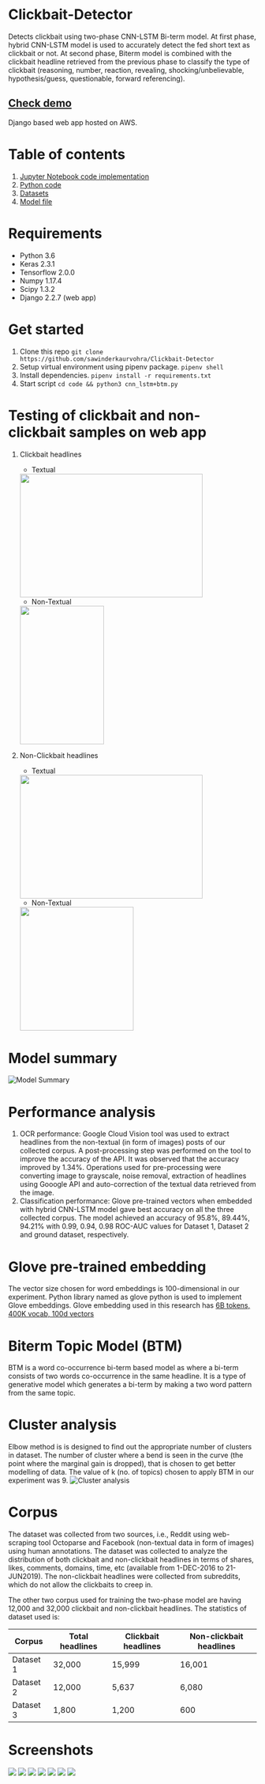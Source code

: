 # Clickbait-Detector
Detects clickbait using two-phase CNN-LSTM Bi-term model. At first phase, hybrid CNN-LSTM model is used to accurately detect the fed short text as clickbait or not. At second phase, Biterm model is combined with the clickbait headline retrieved from the previous phase to classify the type of clickbait (reasoning, number, reaction, revealing, shocking/unbelievable, hypothesis/guess, questionable, forward referencing).

##  [Check demo](https://clickbait.isitfake.co.in)
Django based web app hosted on AWS.

# Table of contents
1) [Jupyter Notebook code implementation](/notebook/Clickbaitness_Analysis_with_BTM_(CNN+LSTM_model).ipynb)
2) [Python code](notebook/code/cnn_lstm+btm.py)
3) [Datasets](/dataset/)
4) [Model file](/model/model_cnn_lstm.h5)

# Requirements
* Python 3.6
* Keras 2.3.1
* Tensorflow 2.0.0
* Numpy 1.17.4
* Scipy 1.3.2
* Django 2.2.7 (web app)

# Get started
1. Clone this repo
   `git clone https://github.com/sawinderkaurvohra/Clickbait-Detector`
2. Setup virtual environment using pipenv package.
   `pipenv shell`
3. Install dependencies.
   `pipenv install -r requirements.txt`
4. Start script
   `cd code && python3 cnn_lstm+btm.py`

# Testing of clickbait and non-clickbait samples on web app
1. Clickbait headlines
   * Textual

   <img src="images/clickbait-output.png" width="370px" height="250px"/>

   * Non-Textual

   <img src="images/clickbait_image_output1.png" width="170px" height="280px"/>

1. Non-Clickbait headlines
   * Textual

   <img src="images/not-clickbait-output.png" width="370px" height="250px"/>
  
   * Non-Textual

   <img src="images/non_clickbait_image_output.png" width="230px" height="250px"/>



# Model summary
![Model Summary](/images/modelsummary.png)

# Performance analysis
   1. OCR performance: Google Cloud Vision tool was used to extract headlines from the non-textual (in form of images) posts of our collected corpus. A post-processing step was performed on the tool to improve the accuracy of the API. It was observed that the accuracy improved by 1.34%. Operations used for pre-processing were converting image to grayscale, noise removal, extraction of headlines using Gooogle API and auto-correction of the textual data retrieved from the image.
   1. Classification performance: Glove pre-trained vectors when embedded with hybrid CNN-LSTM model gave best accuracy on all the three collected corpus. The model achieved an accuracy of 95.8%, 89.44%, 94.21% with 0.99, 0.94, 0.98 ROC-AUC values for Dataset 1, Dataset 2 and ground dataset, respectively.


# Glove pre-trained embedding
The vector size chosen for word embeddings is 100-dimensional in our experiment. Python library named as glove python is used to implement Glove embeddings. Glove embedding used in this research has [6B tokens, 400K vocab, 100d vectors](http://nlp.stanford.edu/data/glove.6B.zip)


# Biterm Topic Model (BTM)
BTM is a word co-occurrence bi-term based model as where a bi-term consists of two words co-occurrence in the same headline. It is a type of generative model which generates a bi-term by making a two word pattern from the same topic.

# Cluster analysis
Elbow method is is designed to find out the appropriate number of clusters in dataset. The number of cluster where a bend is seen in the curve (the point where the marginal gain is dropped), that is chosen to get better modelling of data. The value of k (no. of topics) chosen to apply BTM in our experiment was 9.
![Cluster analysis](/images/main-cluster.png)

# Corpus
The dataset was collected from two sources, i.e., Reddit using web-scraping tool Octoparse and Facebook (non-textual data in form of images) using human annotations. The dataset was collected to analyze the distribution of both clickbait and non-clickbait headlines in terms of shares, likes, comments, domains, time, etc (available from 1-DEC-2016 to 21-JUN2019). The non-clickbait headlines were collected from subreddits, which do not allow the clickbaits to creep in. 

The other two corpus used for training the two-phase model are having 12,000 and 32,000 clickbait and non-clickbait headlines. The statistics of dataset used is:

Corpus        | Total headlines | Clickbait headlines  | Non-clickbait headlines |    
------------- | -------------   | -------------------- | ----------------------- |   
Dataset 1     | 32,000          | 15,999               | 16,001                  |
Dataset 2     | 12,000          | 5,637                | 6,080                   |
Dataset 3     | 1,800           | 1,200                | 600                     |

# Screenshots

<img src="images/sc_1.png"/>

<img src="images/sc_2.png"/>

<img src="images/sc_3.png"/>

<img src="images/sc_4.png"/>

<img src="images/sc_5.png"/>

<img src="images/sc_6.png"/>

<img src="images/sc_7.png"/>
